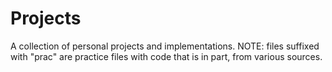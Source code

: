 # Projects
A collection of personal projects and implementations. NOTE: files suffixed with "prac" are practice files with code that is in part, from various sources.

